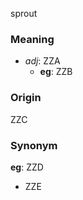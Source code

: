 sprout
### Meaning
+ _adj_: ZZA
    + __eg__: ZZB

### Origin

ZZC

### Synonym

__eg__: ZZD

+ ZZE


